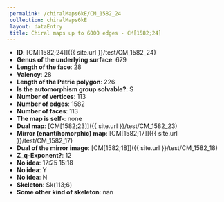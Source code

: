 ```yaml
--- 
 permalink: /chiralMaps6kE/CM_1582_24 
 collection: chiralMaps6kE
 layout: dataEntry
 title: Chiral maps up to 6000 edges - CM[1582;24]
---
```


- **ID**: [CM[1582;24]]({{ site.url }}/test/CM_1582_24)
- **Genus of the underlying surface**: 679
- **Length of the face**: 28
- **Valency**: 28
- **Length of the Petrie polygon**: 226
- **Is the automorphism group solvable?**: S
- **Number of vertices**: 113
- **Number of edges**: 1582
- **Number of faces**: 113
- **The map is self-**: none
- **Dual map**: [CM[1582;23]]({{ site.url }}/test/CM_1582_23)
- **Mirror (enantihomorphic) map**: [CM[1582;17]]({{ site.url }}/test/CM_1582_17)
- **Dual of the mirror image**: [CM[1582;18]]({{ site.url }}/test/CM_1582_18)
- **Z_q-Exponent?**: 12
- **No idea**:  17:25 15:18
- **No idea**: Y
- **No idea**: N
- **Skeleton**: Sk(113;6)
- **Some other kind of skeleton**: nan
